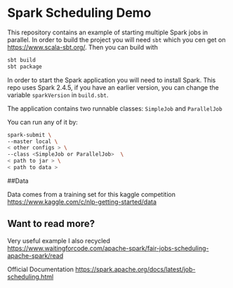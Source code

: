# Spark Scheduling Demo

This repository contains an example of starting multiple Spark jobs in parallel. 
In order to build the project you will need `sbt` which you cen get on https://www.scala-sbt.org/.
Then you can build with
```bash
sbt build
sbt package
```

In order to start the Spark application you will need to install Spark. This repo uses Spark 2.4.5, if you have 
an earlier version, you can change the variable `sparkVersion` in `build.sbt`.

The application contains two runnable classes: `SimpleJob` and `ParallelJob`

You can run any of it by:
 
 ```bash
 spark-submit \
 --master local \
 < other configs > \
 --class <SimpleJob or ParallelJob>  \
 < path to jar > \
 < path to data >
```

##Data

Data comes from a training set for this kaggle competition https://www.kaggle.com/c/nlp-getting-started/data

## Want to read more?

Very useful example I also recycled
https://www.waitingforcode.com/apache-spark/fair-jobs-scheduling-apache-spark/read

Official Documentation
https://spark.apache.org/docs/latest/job-scheduling.html

